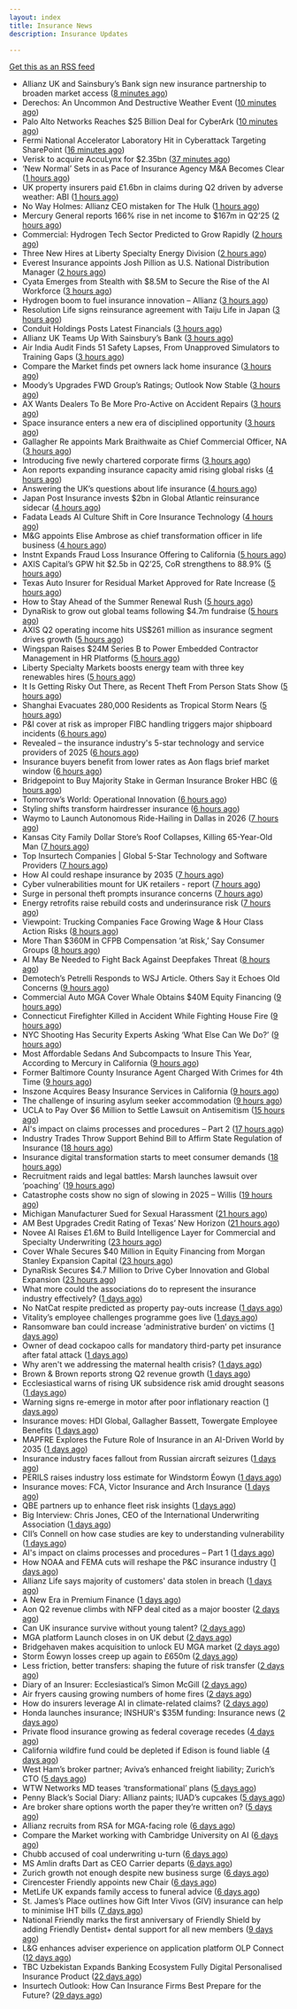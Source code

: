 ```yaml
---
layout: index
title: Insurance News
description: Insurance Updates

---
```


[Get this as an RSS feed](/insurance.rss)

<!-- news_marker starts -->
- Allianz UK and Sainsbury’s Bank sign new insurance partnership to broaden market access ([8 minutes ago](https://www.reinsurancene.ws/allianz-uk-and-sainsburys-bank-sign-new-insurance-partnership-to-broaden-market-access/))
- Derechos: An Uncommon And Destructive Weather Event ([10 minutes ago](https://www.insurancejournal.com/news/midwest/2025/07/30/833777.htm))
- Palo Alto Networks Reaches $25 Billion Deal for CyberArk ([10 minutes ago](https://www.insurancejournal.com/news/national/2025/07/30/833774.htm))
- Fermi National Accelerator Laboratory Hit in Cyberattack Targeting SharePoint ([16 minutes ago](https://www.insurancejournal.com/news/national/2025/07/30/833770.htm))
- Verisk to acquire AccuLynx for $2.35bn ([37 minutes ago](https://www.reinsurancene.ws/verisk-to-acquire-acculynx-for-2-35bn/))
- ‘New Normal’ Sets in as Pace of Insurance Agency M&A Becomes Clear ([1 hours ago](https://www.insurancejournal.com/news/national/2025/07/30/833763.htm))
- UK property insurers paid £1.6bn in claims during Q2 driven by adverse weather: ABI ([1 hours ago](https://www.reinsurancene.ws/uk-property-insurers-paid-1-6bn-in-claims-during-q2-driven-by-adverse-weather-abi/))
- No Way Holmes: Allianz CEO mistaken for The Hulk ([1 hours ago](https://www.postonline.co.uk/news/7958276/no-way-holmes-allianz-ceo-mistaken-for-the-hulk))
- Mercury General reports 166% rise in net income to $167m in Q2’25 ([2 hours ago](https://www.reinsurancene.ws/mercury-general-reports-166-rise-in-net-income-to-167m-in-q225/))
- Commercial: Hydrogen Tech Sector Predicted to Grow Rapidly ([2 hours ago](https://insurance-edge.net/2025/07/30/commercial-hydrogen-tech-sector-predicted-to-grow-rapidly/))
- Three New Hires at Liberty Specialty Energy Division ([2 hours ago](https://insurance-edge.net/2025/07/30/three-new-hires-at-liberty-specialty-energy-division/))
- Everest Insurance appoints Josh Pillion as U.S. National Distribution Manager ([2 hours ago](https://www.reinsurancene.ws/everest-insurance-appoints-josh-pillion-as-u-s-national-distribution-manager/))
- Cyata Emerges from Stealth with $8.5M to Secure the Rise of the AI Workforce ([3 hours ago](https://www.insurtechinsights.com/cyata-emerges-from-stealth-with-8-5m-to-secure-the-rise-of-the-ai-workforce/))
- Hydrogen boom to fuel insurance innovation – Allianz ([3 hours ago](https://www.insurancebusinessmag.com/uk/news/breaking-news/hydrogen-boom-to-fuel-insurance-innovation--allianz-544357.aspx))
- Resolution Life signs reinsurance agreement with Taiju Life in Japan ([3 hours ago](https://www.reinsurancene.ws/resolution-life-signs-reinsurance-agreement-with-taiju-life-in-japan/))
- Conduit Holdings Posts Latest Financials ([3 hours ago](https://insurance-edge.net/2025/07/30/conduit-holdings-posts-latest-financials/))
- Allianz UK Teams Up With Sainsbury’s Bank ([3 hours ago](https://insurance-edge.net/2025/07/30/allianz-uk-teams-up-with-sainsburys-bank/))
- Air India Audit Finds 51 Safety Lapses, From Unapproved Simulators to Training Gaps ([3 hours ago](https://www.insurancejournal.com/news/international/2025/07/30/833756.htm))
- Compare the Market finds pet owners lack home insurance ([3 hours ago](https://www.postonline.co.uk/news/7958275/compare-the-market-finds-pet-owners-lack-home-insurance))
- Moody’s Upgrades FWD Group’s Ratings; Outlook Now Stable ([3 hours ago](https://www.insurtechinsights.com/moodys-upgrades-fwd-groups-ratings-outlook-now-stable/))
- AX Wants Dealers To Be More Pro-Active on Accident Repairs ([3 hours ago](https://insurance-edge.net/2025/07/30/ax-wants-dealers-to-be-more-pro-active-on-accident-repairs/))
- Space insurance enters a new era of disciplined opportunity ([3 hours ago](https://www.insurancebusinessmag.com/uk/news/breaking-news/space-insurance-enters-a-new-era-of-disciplined-opportunity-544349.aspx))
- Gallagher Re appoints Mark Braithwaite as Chief Commercial Officer, NA ([3 hours ago](https://www.reinsurancene.ws/gallagher-re-appoints-mark-braithwaite-as-chief-commercial-officer-na/))
- Introducing five newly chartered corporate firms ([3 hours ago](https://ifamagazine.com/introducing-five-newly-chartered-corporate-firms/))
- Aon reports expanding insurance capacity amid rising global risks ([4 hours ago](https://www.reinsurancene.ws/aon-reports-expanding-insurance-capacity-amid-rising-global-risks/))
- Answering the UK’s questions about life insurance ([4 hours ago](https://ifamagazine.com/answering-the-uks-questions-about-life-insurance/))
- Japan Post Insurance invests $2bn in Global Atlantic reinsurance sidecar ([4 hours ago](https://www.reinsurancene.ws/japan-post-insurance-invests-2bn-in-global-atlantic-reinsurance-sidecar/))
- Fadata Leads AI Culture Shift in Core Insurance Technology ([4 hours ago](https://www.insurtechinsights.com/fadata-leads-ai-culture-shift-in-core-insurance-technology/))
- M&G appoints Elise Ambrose as chief transformation officer in life business ([4 hours ago](https://ifamagazine.com/mg-appoints-elise-ambrose-as-chief-transformation-officer-in-life-business/))
- Instnt Expands Fraud Loss Insurance Offering to California ([5 hours ago](https://www.insurtechinsights.com/instnt-expands-fraud-loss-insurance-offering-to-california/))
- AXIS Capital’s GPW hit $2.5b in Q2’25, CoR strengthens to 88.9% ([5 hours ago](https://www.reinsurancene.ws/axis-capitals-gpw-hit-2-5b-in-q225-cor-strengthens-to-88-9/))
- Texas Auto Insurer for Residual Market Approved for Rate Increase ([5 hours ago](https://www.insurancejournal.com/news/southcentral/2025/07/30/833719.htm))
- How to Stay Ahead of the Summer Renewal Rush ([5 hours ago](https://www.insurancejournal.com/blogs/ezlynx/2025/07/30/833700.htm))
- DynaRisk to grow out global teams following $4.7m fundraise ([5 hours ago](https://www.postonline.co.uk/news/7958270/dynarisk-to-grow-out-global-teams-following-47m-fundraise))
- AXIS Q2 operating income hits US$261 million as insurance segment drives growth ([5 hours ago](https://www.insurancebusinessmag.com/uk/news/breaking-news/axis-q2-operating-income-hits-us261-million-as-insurance-segment-drives-growth-544322.aspx))
- Wingspan Raises $24M Series B to Power Embedded Contractor Management in HR Platforms ([5 hours ago](https://www.insurtechinsights.com/wingspan-raises-24m-series-b-to-power-embedded-contractor-management-in-hr-platforms/))
- Liberty Specialty Markets boosts energy team with three key renewables hires ([5 hours ago](https://www.insurancebusinessmag.com/uk/news/breaking-news/liberty-specialty-markets-boosts-energy-team-with-three-key-renewables-hires-544320.aspx))
- It Is Getting Risky Out There, as Recent Theft From Person Stats Show ([5 hours ago](https://insurance-edge.net/2025/07/30/it-is-getting-risky-out-there-as-recent-theft-from-person-stats-show/))
- Shanghai Evacuates 280,000 Residents as Tropical Storm Nears ([5 hours ago](https://www.insurancejournal.com/news/international/2025/07/30/833749.htm))
- P&I cover at risk as improper FIBC handling triggers major shipboard incidents ([6 hours ago](https://www.insurancebusinessmag.com/uk/news/marine/pandi-cover-at-risk-as-improper-fibc-handling-triggers-major-shipboard-incidents-544315.aspx))
- Revealed – the insurance industry's 5-star technology and service providers of 2025 ([6 hours ago](https://www.insurancebusinessmag.com/uk/news/breaking-news/revealed--the-insurance-industrys-5star-technology-and-service-providers-of-2025-544219.aspx))
- Insurance buyers benefit from lower rates as Aon flags brief market window ([6 hours ago](https://www.insurancebusinessmag.com/uk/news/breaking-news/insurance-buyers-benefit-from-lower-rates-as-aon-flags-brief-market-window-544305.aspx))
- Bridgepoint to Buy Majority Stake in German Insurance Broker HBC ([6 hours ago](https://www.insurancejournal.com/news/international/2025/07/30/833741.htm))
- Tomorrow’s World: Operational Innovation ([6 hours ago](https://www.postonline.co.uk/personal/7958049/tomorrow%E2%80%99s-world-operational-innovation))
- Styling shifts transform hairdresser insurance ([6 hours ago](https://www.postonline.co.uk/commercial/7957886/styling-shifts-transform-hairdresser-insurance))
- Waymo to Launch Autonomous Ride-Hailing in Dallas in 2026 ([7 hours ago](https://www.insurancejournal.com/news/southcentral/2025/07/30/833698.htm))
- Kansas City Family Dollar Store’s Roof Collapses, Killing 65-Year-Old Man ([7 hours ago](https://www.insurancejournal.com/news/midwest/2025/07/30/833641.htm))
- Top Insurtech Companies | Global 5-Star Technology and Software Providers ([7 hours ago](https://www.insurancebusinessmag.com/uk/best-insurance/top-insurtech-companies--global-5star-technology-and-software-providers-543653.aspx))
- How AI could reshape insurance by 2035 ([7 hours ago](https://www.insurancebusinessmag.com/uk/news/technology/how-ai-could-reshape-insurance-by-2035-544293.aspx))
- Cyber vulnerabilities mount for UK retailers - report ([7 hours ago](https://www.insurancebusinessmag.com/uk/news/breaking-news/cyber-vulnerabilities-mount-for-uk-retailers--report-544292.aspx))
- Surge in personal theft prompts insurance concerns ([7 hours ago](https://www.insurancebusinessmag.com/uk/news/breaking-news/surge-in-personal-theft-prompts-insurance-concerns-544291.aspx))
- Energy retrofits raise rebuild costs and underinsurance risk ([7 hours ago](https://www.insurancebusinessmag.com/uk/news/property-insurance/energy-retrofits-raise-rebuild-costs-and-underinsurance-risk-544290.aspx))
- Viewpoint: Trucking Companies Face Growing Wage & Hour Class Action Risks ([8 hours ago](https://www.insurancejournal.com/news/national/2025/07/30/833647.htm))
- More Than $360M in CFPB Compensation ‘at Risk,’ Say Consumer Groups ([8 hours ago](https://www.insurancejournal.com/news/national/2025/07/30/833580.htm))
- AI May Be Needed to Fight Back Against Deepfakes Threat ([8 hours ago](https://www.insurancejournal.com/news/national/2025/07/30/833660.htm))
- Demotech’s Petrelli Responds to WSJ Article. Others Say it Echoes Old Concerns ([9 hours ago](https://www.insurancejournal.com/news/southeast/2025/07/30/833708.htm))
- Commercial Auto MGA Cover Whale Obtains $40M Equity Financing ([9 hours ago](https://www.insurancejournal.com/news/east/2025/07/30/833634.htm))
- Connecticut Firefighter Killed in Accident While Fighting House Fire ([9 hours ago](https://www.insurancejournal.com/news/east/2025/07/30/833716.htm))
- NYC Shooting Has Security Experts Asking ‘What Else Can We Do?’ ([9 hours ago](https://www.insurancejournal.com/news/east/2025/07/30/833726.htm))
- Most Affordable Sedans And Subcompacts to Insure This Year, According to Mercury in California ([9 hours ago](https://www.insurancejournal.com/news/west/2025/07/30/833629.htm))
- Former Baltimore County Insurance Agent Charged With Crimes for 4th Time ([9 hours ago](https://www.insurancejournal.com/news/east/2025/07/30/833540.htm))
- Inszone Acquires Beasy Insurance Services in California ([9 hours ago](https://www.insurancejournal.com/news/west/2025/07/30/833643.htm))
- The challenge of insuring asylum seeker accommodation ([9 hours ago](https://www.postonline.co.uk/commercial/7957907/the-challenge-of-insuring-asylum-seeker-accommodation))
- UCLA to Pay Over $6 Million to Settle Lawsuit on Antisemitism ([15 hours ago](https://www.insurancejournal.com/news/west/2025/07/29/833704.htm))
- AI's impact on claims processes and procedures – Part 2 ([17 hours ago](https://www.dig-in.com/news/ais-impact-on-claims-processes-and-procedures-part-2))
- Industry Trades Throw Support Behind Bill to Affirm State Regulation of Insurance ([18 hours ago](https://www.insurancejournal.com/news/national/2025/07/29/833664.htm))
- Insurance digital transformation starts to meet consumer demands ([18 hours ago](https://www.dig-in.com/opinion/insurance-digital-transformation-starts-to-meet-consumer-demands))
- Recruitment raids and legal battles: Marsh launches lawsuit over ‘poaching’ ([19 hours ago](https://www.insurancebusinessmag.com/uk/news/breaking-news/recruitment-raids-and-legal-battles-marsh-launches-lawsuit-over-poaching-544265.aspx))
- Catastrophe costs show no sign of slowing in 2025 – Willis ([19 hours ago](https://www.insurancebusinessmag.com/uk/news/catastrophe/catastrophe-costs-show-no-sign-of-slowing-in-2025--willis-544241.aspx))
- Michigan Manufacturer Sued for Sexual Harassment ([21 hours ago](https://www.insurancejournal.com/news/midwest/2025/07/29/833617.htm))
- AM Best Upgrades Credit Rating of Texas’ New Horizon ([21 hours ago](https://www.insurancejournal.com/news/southcentral/2025/07/29/833613.htm))
- Novee AI Raises £1.6M to Build Intelligence Layer for Commercial and Specialty Underwriting ([23 hours ago](https://www.insurtechinsights.com/novee-ai-raises-1-6m-to-build-intelligence-layer-for-commercial-and-specialty-underwriting/))
- Cover Whale Secures $40 Million in Equity Financing from Morgan Stanley Expansion Capital ([23 hours ago](https://www.insurtechinsights.com/cover-whale-secures-40-million-in-equity-financing-from-morgan-stanley-expansion-capital/))
- DynaRisk Secures $4.7 Million to Drive Cyber Innovation and Global Expansion ([23 hours ago](https://www.insurtechinsights.com/dynarisk-secures-4-7-million-to-drive-cyber-innovation-and-global-expansion/))
- What more could the associations do to represent the insurance industry effectively? ([1 days ago](https://www.insurancebusinessmag.com/uk/tv/what-more-could-the-associations-do-to-represent-the-insurance-industry-effectively-544159.aspx))
- No NatCat respite predicted as property pay-outs increase ([1 days ago](https://www.postonline.co.uk/news/7958264/no-natcat-respite-predicted-as-property-pay-outs-increase))
- Vitality’s employee challenges programme goes live ([1 days ago](https://ifamagazine.com/vitalitys-employee-challenges-programme-goes-live/))
- Ransomware ban could increase ‘administrative burden’ on victims ([1 days ago](https://www.postonline.co.uk/technology/7958256/ransomware-ban-could-increase-%E2%80%98administrative-burden%E2%80%99-on-victims))
- Owner of dead cockapoo calls for mandatory third-party pet insurance after fatal attack ([1 days ago](https://www.insurancebusinessmag.com/uk/news/breaking-news/owner-of-dead-cockapoo-calls-for-mandatory-thirdparty-pet-insurance-after-fatal-attack-544148.aspx))
- Why aren't we addressing the maternal health crisis? ([1 days ago](https://www.dig-in.com/opinion/why-arent-we-addressing-the-maternal-health-crisis))
- Brown & Brown reports strong Q2 revenue growth ([1 days ago](https://www.insurancebusinessmag.com/uk/news/breaking-news/brown-and-brown-reports-strong-q2-revenue-growth-544145.aspx))
- Ecclesiastical warns of rising UK subsidence risk amid drought seasons ([1 days ago](https://www.insurancebusinessmag.com/uk/news/catastrophe/ecclesiastical-warns-of-rising-uk-subsidence-risk-amid-drought-seasons-544141.aspx))
- Warning signs re-emerge in motor after poor inflationary reaction ([1 days ago](https://www.postonline.co.uk/news/7958258/warning-signs-re-emerge-in-motor-after-poor-inflationary-reaction))
- Insurance moves: HDI Global, Gallagher Bassett, Towergate Employee Benefits ([1 days ago](https://www.insurancebusinessmag.com/uk/news/breaking-news/insurance-moves-hdi-global-gallagher-bassett-towergate-employee-benefits-544132.aspx))
- MAPFRE Explores the Future Role of Insurance in an AI-Driven World by 2035 ([1 days ago](https://www.insurtechinsights.com/mapfre-explores-the-future-role-of-insurance-in-an-ai-driven-world-by-2035/))
- Insurance industry faces fallout from Russian aircraft seizures ([1 days ago](https://www.insurancebusinessmag.com/uk/news/breaking-news/insurance-industry-faces-fallout-from-russian-aircraft-seizures-544119.aspx))
- PERILS raises industry loss estimate for Windstorm Éowyn ([1 days ago](https://www.insurancebusinessmag.com/uk/news/catastrophe/perils-raises-industry-loss-estimate-for-windstorm-eowyn-544118.aspx))
- Insurance moves: FCA, Victor Insurance and Arch Insurance ([1 days ago](https://www.insurancebusinessmag.com/uk/news/breaking-news/insurance-moves-fca-victor-insurance-and-arch-insurance-544116.aspx))
- QBE partners up to enhance fleet risk insights ([1 days ago](https://www.insurancebusinessmag.com/uk/news/auto-motor/qbe-partners-up-to-enhance-fleet-risk-insights-544115.aspx))
- Big Interview: Chris Jones, CEO of the International Underwriting Association ([1 days ago](https://www.postonline.co.uk/lloyd%E2%80%99slondon/7957895/big-interview-chris-jones-ceo-of-the-international-underwriting-association))
- CII’s Connell on how case studies are key to understanding vulnerability ([1 days ago](https://www.postonline.co.uk/regulation/7958016/ciis-connell-on-how-case-studies-are-key-to-understanding-vulnerability))
- AI's impact on claims processes and procedures – Part 1 ([1 days ago](https://www.dig-in.com/news/ais-impact-on-claims-processes-and-procedures-part-1))
- How NOAA and FEMA cuts will reshape the P&C insurance industry ([1 days ago](https://www.dig-in.com/opinion/how-noaa-and-fema-cuts-will-affect-p-c-insurance))
- Allianz Life says majority of customers' data stolen in breach ([1 days ago](https://www.dig-in.com/articles/allianz-life-majority-of-customers-data-stolen-in-breach))
- A New Era in Premium Finance ([1 days ago](https://www.insurtechinsights.com/a-new-era-in-premium-finance/))
- Aon Q2 revenue climbs with NFP deal cited as a major booster ([2 days ago](https://www.insurancebusinessmag.com/uk/news/breaking-news/aon-q2-revenue-climbs-with-nfp-deal-cited-as-a-major-booster-544017.aspx))
- Can UK insurance survive without young talent? ([2 days ago](https://www.insurancebusinessmag.com/uk/news/breaking-news/can-uk-insurance-survive-without-young-talent-544000.aspx))
- MGA platform Launch closes in on UK debut ([2 days ago](https://www.postonline.co.uk/commercial/7958247/mga-platform-launch-closes-in-on-uk-debut))
- Bridgehaven makes acquisition to unlock EU MGA market ([2 days ago](https://www.postonline.co.uk/commercial/7958254/bridgehaven-makes-acquisition-to-unlock-eu-mga-market))
- Storm Éowyn losses creep up again to £650m ([2 days ago](https://www.postonline.co.uk/claims/7958253/storm-%C3%A9owyn-losses-creep-up-again-to-%C2%A3650m))
- Less friction, better transfers: shaping the future of risk transfer ([2 days ago](https://ifamagazine.com/less-friction-better-transfers-shaping-the-future-of-risk-transfer/))
- Diary of an Insurer: Ecclesiastical’s Simon McGill ([2 days ago](https://www.postonline.co.uk/commercial/7957624/diary-of-an-insurer-ecclesiastical%E2%80%99s-simon-mcgill))
- Air fryers causing growing numbers of home fires ([2 days ago](https://www.postonline.co.uk/claims/7957949/air-fryers-causing-growing-numbers-of-home-fires))
- How do insurers leverage AI in climate-related claims? ([2 days ago](https://www.dig-in.com/news/ai-and-climate-related-claims))
- Honda launches insurance; INSHUR's $35M funding: Insurance news ([2 days ago](https://www.dig-in.com/news/honda-insurance-inshurs-35m-funding-insurance-news))
- Private flood insurance growing as federal coverage recedes ([4 days ago](https://www.dig-in.com/news/private-flood-insurers-take-on-bigger-market-role-fitch))
- California wildfire fund could be depleted if Edison is found liable ([4 days ago](https://www.dig-in.com/news/california-wildfire-fund-could-be-depleted-if-edison-is-found-liable))
- West Ham’s broker partner; Aviva’s enhanced freight liability; Zurich’s CTO ([5 days ago](https://www.postonline.co.uk/news/7958240/west-hams-broker-partner-avivas-enhanced-freight-liability-zurichs-cto))
- WTW Networks MD teases ‘transformational’ plans ([5 days ago](https://www.postonline.co.uk/broker/7958211/wtw-networks-md-teases-%E2%80%98transformational%E2%80%99-plans))
- Penny Black’s Social Diary: Allianz paints; IUAD’s cupcakes ([5 days ago](https://www.postonline.co.uk/people/7957979/penny-black%E2%80%99s-social-diary-allianz-paints-iuad%E2%80%99s-cupcakes))
- Are broker share options worth the paper they’re written on? ([5 days ago](https://www.postonline.co.uk/broker/7958214/are-broker-share-options-worth-the-paper-they%E2%80%99re-written-on))
- Allianz recruits from RSA for MGA-facing role ([6 days ago](https://www.postonline.co.uk/commercial/7958219/allianz-recruits-from-rsa-for-mga-facing-role))
- Compare the Market working with Cambridge University on AI ([6 days ago](https://www.postonline.co.uk/technology/7958218/compare-the-market-working-with-cambridge-university-on-ai))
- Chubb accused of coal underwriting u-turn ([6 days ago](https://www.postonline.co.uk/commercial/7958216/chubb-accused-of-coal-underwriting-u-turn))
- MS Amlin drafts Dart as CEO Carrier departs ([6 days ago](https://www.postonline.co.uk/lloyd%E2%80%99slondon/7958217/ms-amlin-drafts-dart-as-ceo-carrier-departs))
- Zurich growth not enough despite new business surge ([6 days ago](https://www.postonline.co.uk/commercial/7958205/zurich-growth-not-enough-despite-new-business-surge))
- Cirencester Friendly appoints new Chair ([6 days ago](https://ifamagazine.com/cirencester-friendly-appoints-new-chair/))
- MetLife UK expands family access to funeral advice ([6 days ago](https://ifamagazine.com/metlife-uk-expands-family-access-to-funeral-advice/))
- St. James’s Place outlines how Gift Inter Vivos (GIV) insurance can help to minimise IHT bills ([7 days ago](https://ifamagazine.com/st-jamess-place-outlines-how-gift-inter-vivos-giv-insurance-can-help-to-minimise-iht-bills/))
- National Friendly marks the first anniversary of Friendly Shield by adding Friendly Dentist+ dental support for all new members ([9 days ago](https://ifamagazine.com/national-friendly-marks-the-first-anniversary-of-friendly-shield-by-adding-friendly-dentist-dental-support-for-all-new-members/))
- L&G enhances adviser experience on application platform OLP Connect ([12 days ago](https://ifamagazine.com/lg-enhances-adviser-experience-on-application-platform-olp-connect/))
- TBC Uzbekistan Expands Banking Ecosystem Fully Digital Personalised Insurance Product ([22 days ago](https://thefintechtimes.com/tbc-uzbekistan-launches-fully-digital-personalised-insurance-product/))
- Insurtech Outlook: How Can Insurance Firms Best Prepare for the Future? ([29 days ago](https://thefintechtimes.com/insurtech-outlook-how-can-insurance-firms-best-prepare-for-the-future/))

<!-- news_marker ends -->